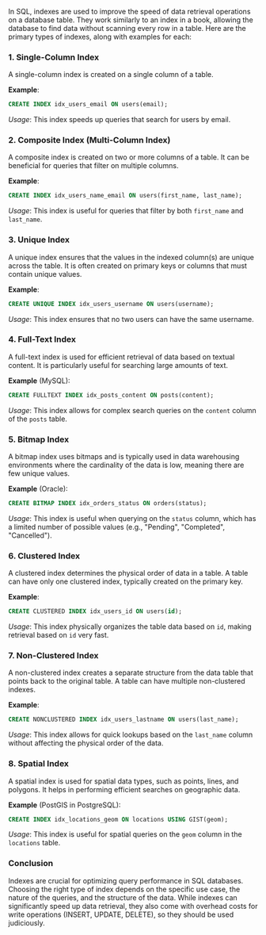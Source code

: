 In SQL, indexes are used to improve the speed of data retrieval operations on a database table. They work similarly to an index in a book, allowing the database to find data without scanning every row in a table. Here are the primary types of indexes, along with examples for each:

### 1. **Single-Column Index**

A single-column index is created on a single column of a table.

**Example**:
```sql
CREATE INDEX idx_users_email ON users(email);
```
*Usage*: This index speeds up queries that search for users by email.

### 2. **Composite Index (Multi-Column Index)**

A composite index is created on two or more columns of a table. It can be beneficial for queries that filter on multiple columns.

**Example**:
```sql
CREATE INDEX idx_users_name_email ON users(first_name, last_name);
```
*Usage*: This index is useful for queries that filter by both `first_name` and `last_name`.

### 3. **Unique Index**

A unique index ensures that the values in the indexed column(s) are unique across the table. It is often created on primary keys or columns that must contain unique values.

**Example**:
```sql
CREATE UNIQUE INDEX idx_users_username ON users(username);
```
*Usage*: This index ensures that no two users can have the same username.

### 4. **Full-Text Index**

A full-text index is used for efficient retrieval of data based on textual content. It is particularly useful for searching large amounts of text.

**Example** (MySQL):
```sql
CREATE FULLTEXT INDEX idx_posts_content ON posts(content);
```
*Usage*: This index allows for complex search queries on the `content` column of the `posts` table.

### 5. **Bitmap Index**

A bitmap index uses bitmaps and is typically used in data warehousing environments where the cardinality of the data is low, meaning there are few unique values.

**Example** (Oracle):
```sql
CREATE BITMAP INDEX idx_orders_status ON orders(status);
```
*Usage*: This index is useful when querying on the `status` column, which has a limited number of possible values (e.g., "Pending", "Completed", "Cancelled").

### 6. **Clustered Index**

A clustered index determines the physical order of data in a table. A table can have only one clustered index, typically created on the primary key.

**Example**:
```sql
CREATE CLUSTERED INDEX idx_users_id ON users(id);
```
*Usage*: This index physically organizes the table data based on `id`, making retrieval based on `id` very fast.

### 7. **Non-Clustered Index**

A non-clustered index creates a separate structure from the data table that points back to the original table. A table can have multiple non-clustered indexes.

**Example**:
```sql
CREATE NONCLUSTERED INDEX idx_users_lastname ON users(last_name);
```
*Usage*: This index allows for quick lookups based on the `last_name` column without affecting the physical order of the data.

### 8. **Spatial Index**

A spatial index is used for spatial data types, such as points, lines, and polygons. It helps in performing efficient searches on geographic data.

**Example** (PostGIS in PostgreSQL):
```sql
CREATE INDEX idx_locations_geom ON locations USING GIST(geom);
```
*Usage*: This index is useful for spatial queries on the `geom` column in the `locations` table.

### Conclusion

Indexes are crucial for optimizing query performance in SQL databases. Choosing the right type of index depends on the specific use case, the nature of the queries, and the structure of the data. While indexes can significantly speed up data retrieval, they also come with overhead costs for write operations (INSERT, UPDATE, DELETE), so they should be used judiciously.
